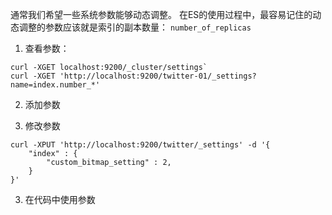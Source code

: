 通常我们希望一些系统参数能够动态调整。 在ES的使用过程中，最容易记住的动态调整的参数应该就是索引的副本数量： `number_of_replicas`

1. 查看参数：
```
curl -XGET localhost:9200/_cluster/settings`
curl -XGET 'http://localhost:9200/twitter-01/_settings?name=index.number_*'
```

2. 添加参数

3. 修改参数
```
curl -XPUT 'http://localhost:9200/twitter/_settings' -d '{
    "index" : {
        "custom_bitmap_setting" : 2,
    }
}'
```

3. 在代码中使用参数
